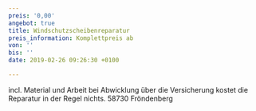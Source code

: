 ```yaml
---
preis: '0,00'
angebot: true
title: Windschutzscheibenreparatur
preis_information: Komplettpreis ab
von: ''
bis: ''
date: 2019-02-26 09:26:30 +0100

---
```

incl. Material und Arbeit bei Abwicklung über die Versicherung kostet die Reparatur in der Regel nichts. 58730 Fröndenberg